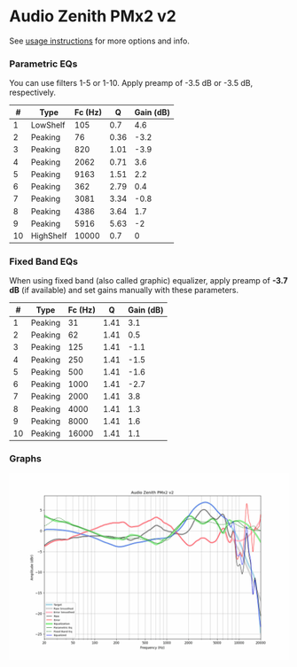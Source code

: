 # Audio Zenith PMx2 v2
See [usage instructions](https://github.com/jaakkopasanen/AutoEq#usage) for more options and info.

### Parametric EQs
You can use filters 1-5 or 1-10. Apply preamp of -3.5 dB or -3.5 dB, respectively.

|   # | Type      |   Fc (Hz) |    Q |   Gain (dB) |
|-----|-----------|-----------|------|-------------|
|   1 | LowShelf  |       105 | 0.7  |         4.6 |
|   2 | Peaking   |        76 | 0.36 |        -3.2 |
|   3 | Peaking   |       820 | 1.01 |        -3.9 |
|   4 | Peaking   |      2062 | 0.71 |         3.6 |
|   5 | Peaking   |      9163 | 1.51 |         2.2 |
|   6 | Peaking   |       362 | 2.79 |         0.4 |
|   7 | Peaking   |      3081 | 3.34 |        -0.8 |
|   8 | Peaking   |      4386 | 3.64 |         1.7 |
|   9 | Peaking   |      5916 | 5.63 |        -2   |
|  10 | HighShelf |     10000 | 0.7  |         0   |

### Fixed Band EQs
When using fixed band (also called graphic) equalizer, apply preamp of **-3.7 dB** (if available) and set gains manually with these parameters.

|   # | Type    |   Fc (Hz) |    Q |   Gain (dB) |
|-----|---------|-----------|------|-------------|
|   1 | Peaking |        31 | 1.41 |         3.1 |
|   2 | Peaking |        62 | 1.41 |         0.5 |
|   3 | Peaking |       125 | 1.41 |        -1.1 |
|   4 | Peaking |       250 | 1.41 |        -1.5 |
|   5 | Peaking |       500 | 1.41 |        -1.6 |
|   6 | Peaking |      1000 | 1.41 |        -2.7 |
|   7 | Peaking |      2000 | 1.41 |         3.8 |
|   8 | Peaking |      4000 | 1.41 |         1.3 |
|   9 | Peaking |      8000 | 1.41 |         1.6 |
|  10 | Peaking |     16000 | 1.41 |         1.1 |

### Graphs
![](./Audio%20Zenith%20PMx2%20v2.png)
